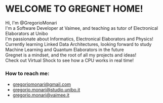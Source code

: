<h1> WELCOME TO GREGNET HOME! </h1>

Hi, I'm @GregorioMonari<br>
I'm a Software Developer at Vaimee, and teaching as tutor of Electronical Elaborators at Unibo<br>
I'm passionate about Informatics, Electronical Elaborators and Physics!<br>
Currently learning Linked Data Architectures, looking forward to study Machine Learning and Quantum Elaborators in the future<br>
Gregnet is a mindset, and the root of all my projects and ideas!<br>
Check out Virtual Shock to see how a CPU works in real time!<br>
<h3>How to reach me:</h3>

  - gregoriomonari@gmail.com
  - gregorio.monari@studio.unibo.it
  - gregorio.monari@vaimee.it

<!---
GregorioMonari/GregorioMonari is a ✨ special ✨ repository because its `README.md` (this file) appears on your GitHub profile.
You can click the Preview link to take a look at your changes.
--->
